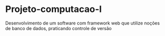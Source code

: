 # Projeto-computacao-I
 Desenvolvimento de um software com framework web que utilize noções de banco de dados, praticando controle de versão
